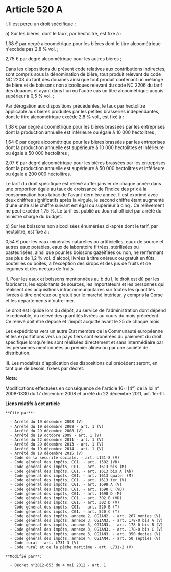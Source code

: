 # Article 520 A

I. Il est perçu un droit spécifique : 

a) Sur les bières, dont le taux, par hectolitre, est fixé à : 

1,38 € par degré alcoométrique pour les bières dont le titre alcoométrique n'excède pas 2,8 % vol. ; 

2,75 € par degré alcoométrique pour les autres bières ; 

Dans les dispositions du présent code relatives aux contributions indirectes, sont compris sous la dénomination de bière,
tout produit relevant du code NC 2203 du tarif des douanes ainsi que tout produit contenant un mélange de bière et de
boissons non alcooliques relevant du code NC 2206 du tarif des douanes et ayant dans l'un ou l'autre cas un titre
alcoométrique acquis supérieur à 0,5 % vol. ; 

Par dérogation aux dispositions précédentes, le taux par hectolitre applicable aux bières produites par les petites
brasseries indépendantes, dont le titre alcoométrique excède 2,8 % vol., est fixé à : 

1,38 € par degré alcoométrique pour les bières brassées par les entreprises dont la production annuelle est inférieure ou
égale à 10 000 hectolitres ; 

1,64 € par degré alcoométrique pour les bières brassées par les entreprises dont la production annuelle est supérieure à 10
000 hectolitres et inférieure ou égale à 50 000 hectolitres ; 

2,07 € par degré alcoométrique pour les bières brassées par les entreprises dont la production annuelle est supérieure à 50
000 hectolitres et inférieure ou égale à 200 000 hectolitres. 

Le tarif du droit spécifique est relevé au 1er janvier de chaque année dans une proportion égale au taux de croissance de
l'indice des prix à la consommation hors tabac de l'avant-dernière année. Il est exprimé avec deux chiffres significatifs
après la virgule, le second chiffre étant augmenté d'une unité si le chiffre suivant est égal ou supérieur à cinq . Ce
relèvement ne peut excéder 1,75 %. Le tarif est publié au Journal officiel par arrêté du ministre chargé du budget. 

b) Sur les boissons non alcoolisées énumérées ci-après dont le tarif, par hectolitre, est fixé à : 

0,54 € pour les eaux minérales naturelles ou artificielles, eaux de source et autres eaux potables, eaux de laboratoire
filtrées, stérilisées ou pasteurisées, ainsi que pour les boissons gazéifiées ou non, ne renfermant pas plus de 1,2 % vol.
d'alcool, livrées à titre onéreux ou gratuit en fûts, bouteilles ou boîtes, à l'exception des sirops et des jus de fruits et
de légumes et des nectars de fruits. 

II. Pour les eaux et boissons mentionnées au b du I, le droit est dû par les fabricants, les exploitants de sources, les
importateurs et les personnes qui réalisent des acquisitions intracommunautaires sur toutes les quantités livrées à titre
onéreux ou gratuit sur le marché intérieur, y compris la Corse et les départements d'outre-mer. 

Le droit est liquidé lors du dépôt, au service de l'administration dont dépend le redevable, du relevé des quantités livrées
au cours du mois précédent. Ce relevé doit être déposé et l'impôt acquitté avant le 25 de chaque mois. 

Les expéditions vers un autre Etat membre de la Communauté européenne et les exportations vers un pays tiers sont exonérées
du paiement du droit spécifique lorsqu'elles sont réalisées directement et sans intermédiaire par les personnes mentionnées
au premier alinéa ou par une société de distribution. 

III. Les modalités d'application des dispositions qui précèdent seront, en tant que de besoin, fixées par décret.

**Nota:**

Modifications effectuées en conséquence de l'article 16-I [4°] de la loi n° 2008-1330 du 17 décembre 2008 et arrêté du 22
décembre 2011, art. 1er-III.

**Liens relatifs à cet article**

	**Cité par**:

	  - Arrêté du 19 décembre 2008 (V)
	  - Arrêté du 19 décembre 2008 - art. 1 (V)
	  - Arrêté du 29 décembre 2008 (V)
	  - Arrêté du 19 octobre 2009 - art. 1 (V)
	  - Arrêté du 22 décembre 2011 - art. 1 (V)
	  - Arrêté du 29 décembre 2013 - art. 1 (V)
	  - Arrêté du 19 décembre 2014 - art. 1 (V)
	  - Arrêté du 18 décembre 2015 (V)
	  - Code de la sécurité sociale. - art. L131-8 (V)
	  - Code général des impôts, CGI. - art. 1582 (VD)
	  - Code général des impôts, CGI. - art. 1613 bis (M)
	  - Code général des impôts, CGI. - art. 1613 bis A (Ab)
	  - Code général des impôts, CGI. - art. 1613 quater (M)
	  - Code général des impôts, CGI. - art. 1613 ter (V)
	  - Code général des impôts, CGI. - art. 1698 A (V)
	  - Code général des impôts, CGI. - art. 1698 C (VD)
	  - Code général des impôts, CGI. - art. 1698 D (M)
	  - Code général des impôts, CGI. - art. 302 B (VD)
	  - Code général des impôts, CGI. - art. 302 D (V)
	  - Code général des impôts, CGI. - art. 520 B (T)
	  - Code général des impôts, CGI. - art. 520 C (T)
	  - Code général des impôts, annexe 2, CGIAN2. - art. 267 nonies (V)
	  - Code général des impôts, annexe 3, CGIAN3. - art. 178-0 bis A (V)
	  - Code général des impôts, annexe 3, CGIAN3. - art. 178-0 bis B (V)
	  - Code général des impôts, annexe 3, CGIAN3. - art. 178-0 bis C (V)
	  - Code général des impôts, annexe 3, CGIAN3. - art. 350 decies (V)
	  - Code général des impôts, annexe 4, CGIAN4. - art. 50 septies (V)
	  - Code rural - art. L731-3 (V)
	  - Code rural et de la pêche maritime - art. L731-2 (V)

	**Modifié par**:

	  - Décret n°2012-653 du 4 mai 2012 - art. 1
